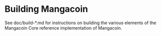 Building Mangacoin
================

See doc/build-*.md for instructions on building the various
elements of the Mangacoin Core reference implementation of Mangacoin.
